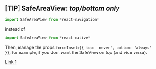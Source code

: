 ## [TIP] SafeAreaView: *top/bottom only*

```javascript
import SafeAreaView from *react-navigation*
```

instead of 

```javascript
import SafeAreaView from *react-native*
```

Then, manage the props `forceInset={{ top: 'never', bottom: 'always' }}`, for example, if you dont want the SafeView on *top* (and vice versa).

[Link 1](https://github.com/facebook/react-native/issues/18825#issuecomment-396179883)